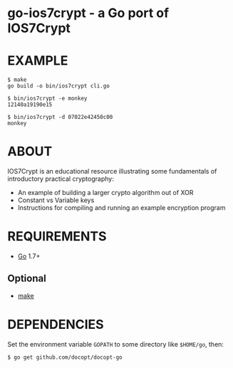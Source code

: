 # go-ios7crypt - a Go port of IOS7Crypt

# EXAMPLE

```
$ make
go build -o bin/ios7crypt cli.go

$ bin/ios7crypt -e monkey
12140a19190e15

$ bin/ios7crypt -d 07022e42450c00
monkey
```

# ABOUT

IOS7Crypt is an educational resource illustrating some fundamentals of introductory practical cryptography:

* An example of building a larger crypto algorithm out of XOR
* Constant vs Variable keys
* Instructions for compiling and running an example encryption program

# REQUIREMENTS

* [Go](https://golang.org/) 1.7+

## Optional

* [make](https://www.gnu.org/software/make/)


# DEPENDENCIES

Set the environment variable `GOPATH` to some directory like `$HOME/go`, then:

```
$ go get github.com/docopt/docopt-go
```
